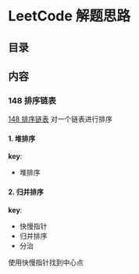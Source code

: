 # LeetCode 解题思路

## 目录



## 内容



### 148 排序链表

[148 排序链表](<https://leetcode-cn.com/problems/sort-list/>)  对一个链表进行排序  

#### 1. 堆排序

**key**:

- 堆排序

#### 2. 归并排序

**key**:

- 快慢指针
- 归并排序
- 分治

使用快慢指针找到中心点

